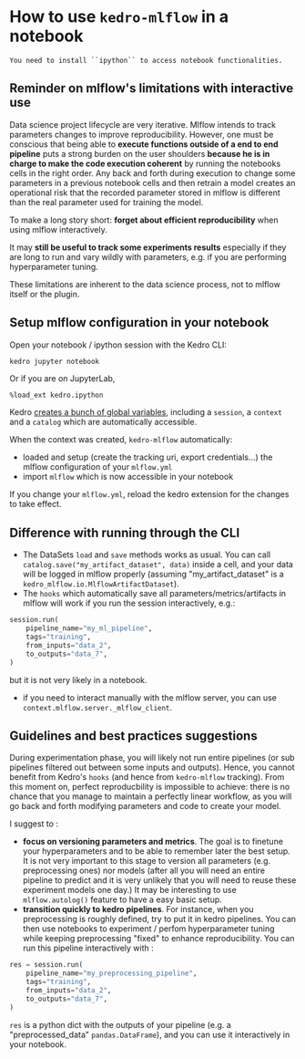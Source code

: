 # How to use `kedro-mlflow` in a notebook

```{important}
You need to install ``ipython`` to access notebook functionalities.
```

## Reminder on mlflow's limitations with interactive use

Data science project lifecycle are very iterative. Mlflow intends to track parameters changes to improve reproducibility. However, one must be conscious that being able to **execute functions outside of a end to end pipeline** puts a strong burden on the user shoulders **because he is in charge to make the code execution coherent** by running the notebooks cells in the right order. Any back and forth during execution to change some parameters in a previous notebook cells and then retrain a model creates an operational risk that the recorded parameter stored in mlflow is different than the real parameter used for training the model.

To make a long story short: **forget about efficient reproducibility** when using mlflow interactively.

It may **still be useful to track some experiments results** especially if they are long to run and vary wildly with parameters, e.g. if you are performing hyperparameter tuning.

These limitations are inherent to the data science process, not to mlflow itself or the plugin.

## Setup mlflow configuration in your notebook

Open your notebook / ipython session with the Kedro CLI:

```bash
kedro jupyter notebook
```

Or if you are on JupyterLab,

```
%load_ext kedro.ipython
```

Kedro [creates a bunch of global variables](https://kedro.readthedocs.io/en/stable/tools_integration/ipython.html#use-kedro-with-ipython-and-jupyter), including a `session`, a ``context`` and a ``catalog`` which are automatically accessible.

When the context was created, ``kedro-mlflow`` automatically:

- loaded and setup (create the tracking uri, export credentials...) the mlflow configuration of your `mlflow.yml`
- import ``mlflow`` which is now accessible in your notebook

If you change your ``mlflow.yml``, reload the kedro extension for the changes to take effect.

## Difference with running through the CLI

- The DataSets `load` and `save` methods works as usual. You can call `catalog.save("my_artifact_dataset", data)` inside a cell, and your data will be logged in mlflow properly (assuming "my_artifact_dataset" is a `kedro_mlflow.io.MlflowArtifactDataset`).
- The `hooks` which automatically save all parameters/metrics/artifacts in mlflow will work if you run the session interactively, e.g.:

```python
session.run(
    pipeline_name="my_ml_pipeline",
    tags="training",
    from_inputs="data_2",
    to_outputs="data_7",
)
```

but it is not very likely in a notebook.

- if you need to interact manually with the mlflow server, you can use ``context.mlflow.server._mlflow_client``.

## Guidelines and best practices suggestions

During experimentation phase, you will likely not run entire pipelines (or sub pipelines filtered out between some inputs and outputs). Hence, you cannot benefit from Kedro's ``hooks`` (and hence from ``kedro-mlflow`` tracking). From this moment on, perfect reproducbility is impossible to achieve: there is no chance that you manage to maintain a perfectly linear workflow, as you will go back and forth modifying parameters and code to create your model.

I suggest to :

- **focus on versioning parameters and metrics**. The goal is to finetune your hyperparameters and to be able to remember later the best setup. It is not very important to this stage to version all parameters (e.g. preprocessing ones) nor models (after all you will need an entire pipeline to predict and it is very unlikely that you will need to reuse these experiment models one day.) It may be interesting to use ``mlflow.autolog()`` feature to have a easy basic setup.
- **transition quickly to kedro pipelines**. For instance, when you preprocessing is roughly defined, try to put it in kedro pipelines. You can then use notebooks to experiment / perfom hyperparameter tuning while keeping preprocessing "fixed" to enhance reproducibility. You can run this pipeline interactively with :

```python
res = session.run(
    pipeline_name="my_preprocessing_pipeline",
    tags="training",
    from_inputs="data_2",
    to_outputs="data_7",
)
```

``res`` is a python dict with the outputs of your pipeline (e.g. a "preprocessed_data" ``pandas.DataFrame``), and you can use it interactively in your notebook.
